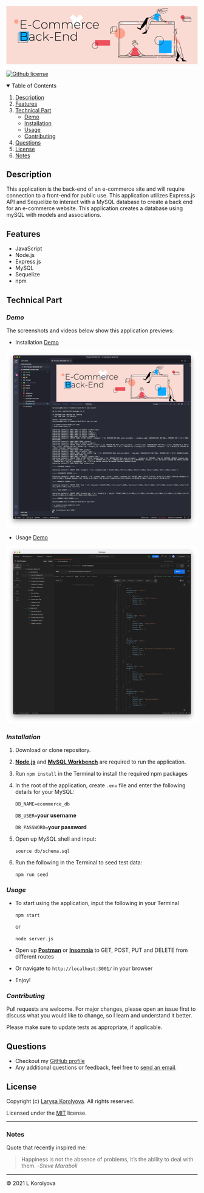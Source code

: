 ![Header](./assets/images/banner.png)

[![Github license](https://img.shields.io/badge/license-MIT-blue.svg)](https://github.com/KorolyovaLara/E-Commerce-Back-End/blob/main/LICENSE)

<details open="closed">
  <summary>Table of Contents</summary>
  <ol>
    <li><a href="#description">Description</a></li>
    <li><a href="#features">Features</a></li>
    <li><a href="#technical-part">Technical Part</a>
        <ul>
            <li><a href="#demo">Demo</a></li>
            <li><a href="#installation">Installation</a></li>
            <li><a href="#usage">Usage</a></li>
            <li><a href="#contributing">Contributing</a></li>
        </ul>
    </li>
    <li><a href="#questions">Questions</a></li>
    <li><a href="#license">License</a></li>
    <li><a href="#notes">Notes</a></li>
  </ol>
</details>

## Description

This application is the back-end of an e-commerce site and will require connection to a front-end for public use.
This application utilizes Express.js API and Sequelize to interact with a MySQL database to create a back end for an e-commerce website.
This application creates a database using mySQL with models and associations.

## Features

- JavaScript
- Node.js
- Express.js
- MySQL
- Sequelize
- npm

## Technical Part

### _Demo_

The screenshots and videos below show this application previews:

- Installation [Demo](https://drive.google.com/file)

![Preview 1](./assets/images/terminal.png)

- Usage [Demo](https://drive.google.com/file)

![Postman Preview](./assets/images/postman.png)

### _Installation_

1. Download or clone repository.
2. [**Node.js**](https://nodejs.org/en/about/) and [**MySQL Workbench**](https://dev.mysql.com/doc/workbench/en/) are required to run the application.
3. Run `npm install` in the Terminal to install the required npm packages
4. In the root of the application, create `.env` file and enter the following details for your MySQL:

   `DB_NAME=ecommerce_db`

   `DB_USER=`**your username**

   `DB_PASSWORD=`**your password**

5. Open up MySQL shell and input:

   `source db/schema.sql`

6. Run the following in the Terminal to seed test data:

   `npm run seed`

### _Usage_

- To start using the application, input the following in your Terminal

  `npm start`

  or

  `node server.js`

- Open up [**Postman**](https://www.postman.com/) or [**Insomnia**](https://insomnia.rest/) to GET, POST, PUT and DELETE from different routes

- Or navigate to `http://localhost:3001/` in your browser

- Enjoy!

### _Contributing_

Pull requests are welcome. For major changes, please open an issue first to discuss what you would like to change, so I learn and understand it better.

Please make sure to update tests as appropriate, if applicable.

## Questions

- Checkout my [GitHub profile](https://github.com/KorolyovaLara)
- Any additional questions or feedback, feel free to [send an email](mailto:larakorolyova@gmail.com).

## License

Copyright (c) [Larysa Korolyova](https://www.linkedin.com/in/korolyova/). All rights reserved.

Licensed under the [MIT](https://github.com/KorolyovaLara/E-Commerce-Back-End/blob/main/LICENSE) license.

---

### Notes

Quote that recently inspired me:

> Happiness is not the absence of problems, it’s the ability to deal with them. -_Steve Maraboli_

---

© 2021 L Korolyova
